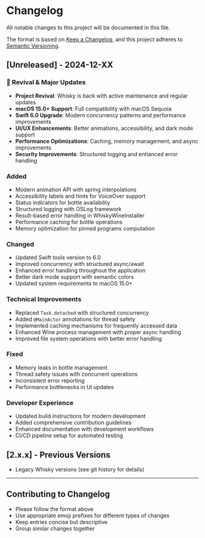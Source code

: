 # Changelog

All notable changes to this project will be documented in this file.

The format is based on [Keep a Changelog](https://keepachangelog.com/en/1.0.0/),
and this project adheres to [Semantic Versioning](https://semver.org/spec/v2.0.0.html).

## [Unreleased] - 2024-12-XX

### 🎉 Revival & Major Updates
- **Project Revival**: Whisky is back with active maintenance and regular updates
- **macOS 15.0+ Support**: Full compatibility with macOS Sequoia
- **Swift 6.0 Upgrade**: Modern concurrency patterns and performance improvements
- **UI/UX Enhancements**: Better animations, accessibility, and dark mode support
- **Performance Optimizations**: Caching, memory management, and async improvements
- **Security Improvements**: Structured logging and enhanced error handling

### Added
- Modern animation API with spring interpolations
- Accessibility labels and hints for VoiceOver support
- Status indicators for bottle availability
- Structured logging with OSLog framework
- Result-based error handling in WhiskyWineInstaller
- Performance caching for bottle operations
- Memory optimization for pinned programs computation

### Changed
- Updated Swift tools version to 6.0
- Improved concurrency with structured async/await
- Enhanced error handling throughout the application
- Better dark mode support with semantic colors
- Updated system requirements to macOS 15.0+

### Technical Improvements
- Replaced `Task.detached` with structured concurrency
- Added `@MainActor` annotations for thread safety
- Implemented caching mechanisms for frequently accessed data
- Enhanced Wine process management with proper async handling
- Improved file system operations with better error handling

### Fixed
- Memory leaks in bottle management
- Thread safety issues with concurrent operations
- Inconsistent error reporting
- Performance bottlenecks in UI updates

### Developer Experience
- Updated build instructions for modern development
- Added comprehensive contribution guidelines
- Enhanced documentation with development workflows
- CI/CD pipeline setup for automated testing

## [2.x.x] - Previous Versions
- Legacy Whisky versions (see git history for details)

---

## Contributing to Changelog
- Please follow the format above
- Use appropriate emoji prefixes for different types of changes
- Keep entries concise but descriptive
- Group similar changes together
